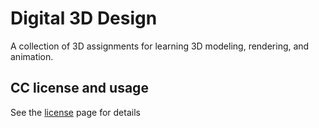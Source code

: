 # Digital 3D Design

A collection of 3D assignments for learning 3D modeling, rendering, and animation.

## CC license and usage

See the [license](/license.md) page for details